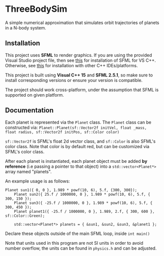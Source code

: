# ThreeBodySim

A simple numerical approximation that simulates orbit trajectories of planets in a N-body system.

## Installation

This project uses **SFML** to render graphics. If you are using the provided Visual Studio project file, then see [this](https://www.sfml-dev.org/tutorials/2.5/start-vc.php)
for installation of SFML for VS C++. Otherwise, see [this](https://www.sfml-dev.org/tutorials/2.5/) for installation with other C++ IDEs/platforms.

This project is built using **Visual C++ 15** and **SFML 2.5.1**, so make sure to install corresponding versions or ensure your version is compatible.

The project should work cross-platform, under the assumption that SFML is supported on given platform.

## Documentation

Each planet is represented via the ```Planet``` class. The ```Planet``` class can be constructed via: 
```Planet::Planet(sf::Vector2f initVel, float _mass, float radius, sf::Vector2f initPos, sf::Color color)``` 

```sf::Vector2f``` is SFML's float 2d vector class, and ```sf::Color``` is also SFML's color class. Note that color is by default red, but can be customized via SFML's color class.

After each planet is instantiated, each planet object must be added **by reference** (i.e passing a pointer to that object) into a ```std::vector<Planet*>``` array named "planets".

An example usage is as follows:

```
Planet sun1({ 0, 0 }, 1.989 * powf(10, 6), 5.f, {300, 300});
    Planet sun2({ 25.f / 1000000, 0 }, 1.989 * powf(10, 6), 5.f, { 300, 150 });
    Planet sun3({ -25.f / 1000000, 0 }, 1.989 * powf(10, 6), 5.f, { 300, 450 });
    Planet planet1({ -25.f / 1000000, 0 }, 1.989, 2.f, { 300, 600 }, sf::Color::Green);

    std::vector<Planet*> planets = { &sun1, &sun2, &sun3, &planet1 };
```

Declare these objects outside of the main SFML loop, inside ```int main()```

Note that units used in this program are not SI units in order to avoid number overflow, the units can be found in ```physics.h``` and can be adjusted.
